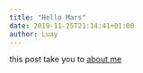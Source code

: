 ```yaml
---
title: "Hello Mars"
date: 2019-11-25T21:14:41+01:00
author: Luay
---
```


this post take you to [about me](/about)
